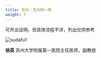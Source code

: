```yaml
---
title: 苏州｜苏大附一院
weight: 7
---
```


可开出证明，但具体流程不详，列出仅供参考

![sudafu1](images/doctor/proof/suda-1-xu-ying.jpg)

**徐英** 苏州大学附属第一医院主任医师，副教授
